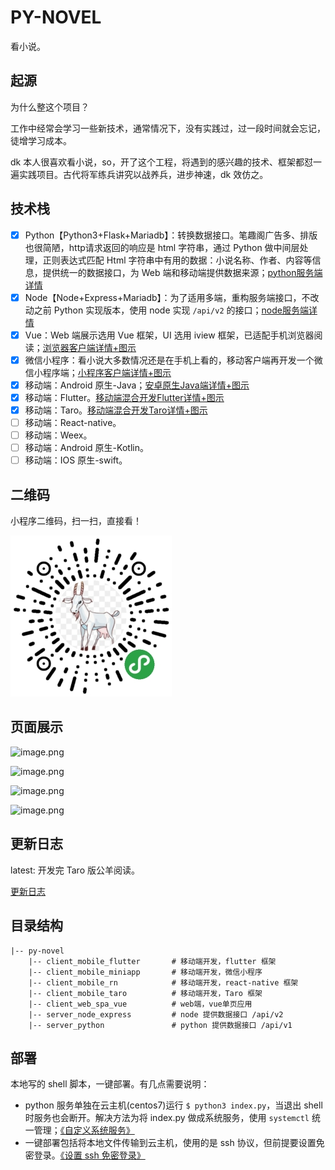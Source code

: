 # PY-NOVEL

看小说。

## 起源

为什么整这个项目？

工作中经常会学习一些新技术，通常情况下，没有实践过，过一段时间就会忘记，徒增学习成本。

dk 本人很喜欢看小说，so，开了这个工程，将遇到的感兴趣的技术、框架都怼一遍实践项目。古代将军练兵讲究以战养兵，进步神速，dk 效仿之。

## 技术栈

- [x] Python【Python3+Flask+Mariadb】：转换数据接口。笔趣阁广告多、排版也很简陋，http请求返回的响应是 html 字符串，通过 Python 做中间层处理，正则表达式匹配 Html 字符串中有用的数据：小说名称、作者、内容等信息，提供统一的数据接口，为 Web 端和移动端提供数据来源；[python服务端详情](./server_python)
- [x] Node【Node+Express+Mariadb】：为了适用多端，重构服务端接口，不改动之前 Python 实现版本，使用 node 实现 `/api/v2` 的接口；[node服务端详情](./server_node_express)
- [x] Vue：Web 端展示选用 Vue 框架，UI 选用 iview 框架，已适配手机浏览器阅读；[浏览器客户端详情+图示](./client_web_spa_vue)
- [x] 微信小程序：看小说大多数情况还是在手机上看的，移动客户端再开发一个微信小程序端；[小程序客户端详情+图示](./client_mobile_miniapp)
- [x] 移动端：Android 原生-Java；[安卓原生Java端详情+图示](./client_mobile_android)
- [x] 移动端：Flutter。[移动端混合开发Flutter详情+图示](./client_mobile_flutter)
- [x] 移动端：Taro。[移动端混合开发Taro详情+图示](./client_mobile_taro)
- [ ] 移动端：React-native。
- [ ] 移动端：Weex。
- [ ] 移动端：Android 原生-Kotlin。
- [ ] 移动端：IOS 原生-swift。

## 二维码

小程序二维码，扫一扫，直接看！

![小程序二维码](./client_mobile_miniapp/images/小程序二维码.jpg)

## 页面展示

![image.png](https://cdn.nlark.com/yuque/0/2019/png/103389/1563444732432-6f9bb2f1-7150-42ad-a6e0-fa887c005ea9.png#align=left&display=inline&height=588&name=image.png&originHeight=588&originWidth=740&size=127097&status=done&width=740)

![image.png](https://cdn.nlark.com/yuque/0/2019/png/103389/1563444718965-e621e1a2-5d4a-4c16-b576-9c61a5d0073f.png#align=left&display=inline&height=590&name=image.png&originHeight=590&originWidth=731&size=81419&status=done&width=731)

![image.png](https://cdn.nlark.com/yuque/0/2019/png/103389/1563585546106-5945fc65-a0f1-40d9-b699-0ad3654ecc63.png#align=left&display=inline&height=589&name=image.png&originHeight=589&originWidth=742&size=181497&status=done&width=742)

![image.png](https://cdn.nlark.com/yuque/0/2019/png/103389/1563444684802-62ea2108-2246-4c76-8881-1177adcf86be.png#align=left&display=inline&height=588&name=image.png&originHeight=588&originWidth=741&size=142410&status=done&width=741)

## 更新日志

latest: 开发完 Taro 版公羊阅读。

[更新日志](./CHANGELOG.md)

## 目录结构

```
|-- py-novel
    |-- client_mobile_flutter       # 移动端开发，flutter 框架
    |-- client_mobile_miniapp       # 移动端开发，微信小程序
    |-- client_mobile_rn            # 移动端开发，react-native 框架
    |-- client_mobile_taro          # 移动端开发，Taro 框架
    |-- client_web_spa_vue          # web端，vue单页应用
    |-- server_node_express         # node 提供数据接口 /api/v2
    |-- server_python               # python 提供数据接口 /api/v1
```

## 部署

本地写的 shell 脚本，一键部署。有几点需要说明：

- python 服务单独在云主机(centos7)运行 `$ python3 index.py`，当退出 shell 时服务也会断开。解决方法为将 index.py 做成系统服务，使用 `systemctl` 统一管理；[《自定义系统服务》](https://blog.dkvirus.top/%E8%BF%90%E7%BB%B4/%E7%A5%9E%E5%A5%87%E7%9A%84%E6%9C%8D%E5%8A%A1%E7%AE%A1%E7%90%86%E5%B7%A5%E5%85%B7%20Systemd/)
- 一键部署包括将本地文件传输到云主机，使用的是 ssh 协议，但前提要设置免密登录。[《设置 ssh 免密登录》](https://blog.dkvirus.top/Linux/%E8%BF%9C%E7%A8%8B%E8%BF%9E%E6%8E%A5%E6%9C%8D%E5%8A%A1%E4%B9%8B%20SSH/)

